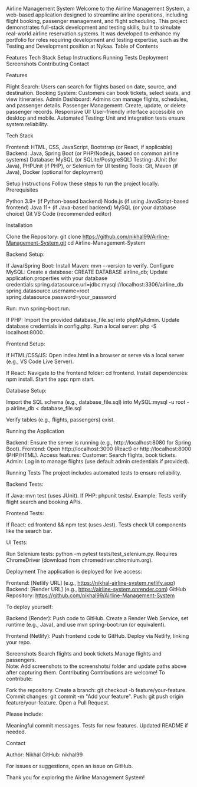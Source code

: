 Airline Management System
Welcome to the Airline Management System, a web-based application designed to streamline airline operations, including flight booking, passenger management, and flight scheduling. This project demonstrates full-stack development and testing skills, built to simulate real-world airline reservation systems. It was developed to enhance my portfolio for roles requiring development and testing expertise, such as the Testing and Development position at Nykaa.
Table of Contents

Features
Tech Stack
Setup Instructions
Running Tests
Deployment
Screenshots
Contributing
Contact

Features

Flight Search: Users can search for flights based on date, source, and destination.
Booking System: Customers can book tickets, select seats, and view itineraries.
Admin Dashboard: Admins can manage flights, schedules, and passenger details.
Passenger Management: Create, update, or delete passenger records.
Responsive UI: User-friendly interface accessible on desktop and mobile.
Automated Testing: Unit and integration tests ensure system reliability.

Tech Stack

Frontend: HTML, CSS, JavaScript, Bootstrap (or React, if applicable)
Backend: Java, Spring Boot (or PHP/Node.js, based on common airline systems)
Database: MySQL (or SQLite/PostgreSQL)
Testing: JUnit (for Java), PHPUnit (if PHP), or Selenium for UI testing
Tools: Git, Maven (if Java), Docker (optional for deployment)

Setup Instructions
Follow these steps to run the project locally.
Prerequisites

Python 3.9+ (if Python-based backend)
Node.js (if using JavaScript-based frontend)
Java 11+ (if Java-based backend)
MySQL (or your database choice)
Git
VS Code (recommended editor)

Installation

Clone the Repository:
git clone https://github.com/nikhal99/Airline-Management-System.git
cd Airline-Management-System


Backend Setup:

If Java/Spring Boot:
Install Maven: mvn --version to verify.
Configure MySQL:
Create a database: CREATE DATABASE airline_db;
Update application.properties with your database credentials:spring.datasource.url=jdbc:mysql://localhost:3306/airline_db
spring.datasource.username=root
spring.datasource.password=your_password




Run: mvn spring-boot:run.


If PHP:
Import the provided database_file.sql into phpMyAdmin.
Update database credentials in config.php.
Run a local server: php -S localhost:8000.




Frontend Setup:

If HTML/CSS/JS:
Open index.html in a browser or serve via a local server (e.g., VS Code Live Server).


If React:
Navigate to the frontend folder: cd frontend.
Install dependencies: npm install.
Start the app: npm start.




Database Setup:

Import the SQL schema (e.g., database_file.sql) into MySQL:mysql -u root -p airline_db < database_file.sql


Verify tables (e.g., flights, passengers) exist.



Running the Application

Backend: Ensure the server is running (e.g., http://localhost:8080 for Spring Boot).
Frontend: Open http://localhost:3000 (React) or http://localhost:8000 (PHP/HTML).
Access features:
Customer: Search flights, book tickets.
Admin: Log in to manage flights (use default admin credentials if provided).



Running Tests
The project includes automated tests to ensure reliability.

Backend Tests:

If Java: mvn test (uses JUnit).
If PHP: phpunit tests/.
Example: Tests verify flight search and booking APIs.


Frontend Tests:

If React: cd frontend && npm test (uses Jest).
Tests check UI components like the search bar.


UI Tests:

Run Selenium tests: python -m pytest tests/test_selenium.py.
Requires ChromeDriver (download from chromedriver.chromium.org).



Deployment
The application is deployed for live access:

Frontend: [Netlify URL] (e.g., https://nikhal-airline-system.netlify.app)
Backend: [Render URL] (e.g., https://airline-system.onrender.com)
GitHub Repository: https://github.com/nikhal99/Airline-Management-System

To deploy yourself:

Backend (Render):
Push code to GitHub.
Create a Render Web Service, set runtime (e.g., Java), and use mvn spring-boot:run (or equivalent).


Frontend (Netlify):
Push frontend code to GitHub.
Deploy via Netlify, linking your repo.



Screenshots
Search flights and book tickets.Manage flights and passengers.  
Note: Add screenshots to the screenshots/ folder and update paths above after capturing them.
Contributing
Contributions are welcome! To contribute:

Fork the repository.
Create a branch: git checkout -b feature/your-feature.
Commit changes: git commit -m "Add your feature".
Push: git push origin feature/your-feature.
Open a Pull Request.

Please include:

Meaningful commit messages.
Tests for new features.
Updated README if needed.

Contact

Author: Nikhal 
GitHub: nikhal99

For issues or suggestions, open an issue on GitHub.

Thank you for exploring the Airline Management System!
